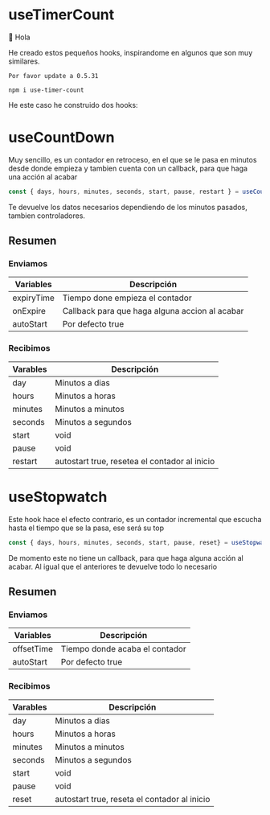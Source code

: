 # useTimerCount

👋 Hola

He creado estos pequeños hooks, inspirandome en algunos que son muy similares.

```
Por favor update a 0.5.31

npm i use-timer-count
```

He este caso he construido dos hooks:

# useCountDown

Muy sencillo, es un contador en retroceso, en el que se le pasa en minutos desde donde empieza y tambien cuenta con un callback, para que haga una acción al acabar

```javascript
const { days, hours, minutes, seconds, start, pause, restart } = useCountDown({ expiryTime: 0.5, onExpire: alert("Hi")) });
```
Te devuelve los datos necesarios dependiendo de los minutos pasados, tambien controladores.

## Resumen 
### Enviamos

| Variables | Descripción |
| --- | --- |
| expiryTime | Tiempo done empieza el contador |
| onExpire | Callback para que haga alguna accion al acabar |
| autoStart | Por defecto true |

### Recibimos

| Varables | Descripción |
| --- | --- |
| day | Minutos a dias |
| hours | Minutos a horas|
| minutes | Minutos a minutos |
| seconds | Minutos a segundos |
| start | void |
| pause | void |
| restart |autostart true, resetea el contador al inicio |

# useStopwatch

Este hook hace el efecto contrario, es un contador incremental que escucha hasta el tiempo que se la pasa, ese será su top

```javascript
const { days, hours, minutes, seconds, start, pause, reset} = useStopwatch({ offsetTime: 0.5 });
```

De momento este no tiene un callback, para que haga alguna acción al acabar. Al igual que el anteriores te devuelve todo lo necesario

## Resumen 
### Enviamos

| Variables | Descripción |
| --- | --- |
| offsetTime | Tiempo donde acaba el contador |
| autoStart | Por defecto true |

### Recibimos

| Varables | Descripción |
| --- | --- |
| day | Minutos a dias |
| hours | Minutos a horas|
| minutes | Minutos a minutos |
| seconds | Minutos a segundos |
| start | void |
| pause | void |
| reset |autostart true, reseta el contador al inicio |